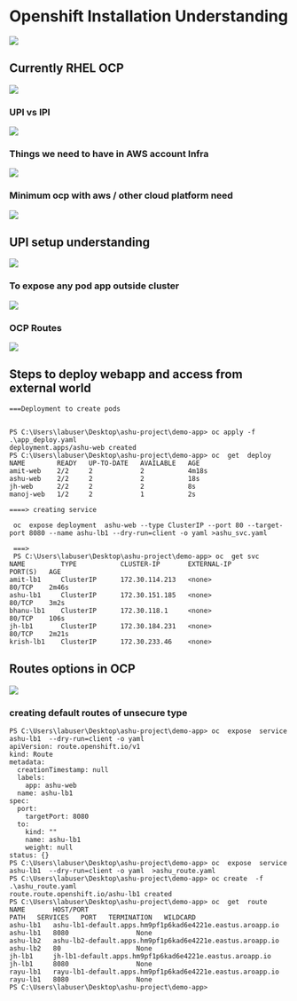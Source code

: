 # Openshift Installation Understanding 

<img src="inst1.png">

## Currently RHEL OCP 

<img src="inst2.png">

### UPI vs IPI 

<img src="inst3.png">

### Things we need to have in AWS account Infra 

<img src="inst4.png">

### Minimum ocp with aws / other cloud platform need 


<img src="inst5.png">

## UPI setup understanding 

<img src="inst6.png">

### To expose any pod app outside cluster 

<img src="net1.png">

### OCP Routes 

<img src="net2.png">

## Steps to deploy webapp and access from external world 

```
===Deployment to create pods 


PS C:\Users\labuser\Desktop\ashu-project\demo-app> oc apply -f .\app_deploy.yaml
deployment.apps/ashu-web created
PS C:\Users\labuser\Desktop\ashu-project\demo-app> oc  get  deploy
NAME        READY   UP-TO-DATE   AVAILABLE   AGE
amit-web    2/2     2            2           4m18s
ashu-web    2/2     2            2           18s
jh-web      2/2     2            2           8s
manoj-web   1/2     2            1           2s

====> creating service 

 oc  expose deployment  ashu-web --type ClusterIP --port 80 --target-port 8080 --name ashu-lb1 --dry-run=client -o yaml >ashu_svc.yaml 

 ===>
 PS C:\Users\labuser\Desktop\ashu-project\demo-app> oc  get svc
NAME         TYPE           CLUSTER-IP       EXTERNAL-IP                            PORT(S)   AGE
amit-lb1     ClusterIP      172.30.114.213   <none>                                 80/TCP    2m46s
ashu-lb1     ClusterIP      172.30.151.185   <none>                                 80/TCP    3m2s
bhanu-lb1    ClusterIP      172.30.118.1     <none>                                 80/TCP    106s
jh-lb1       ClusterIP      172.30.184.231   <none>                                 80/TCP    2m21s
krish-lb1    ClusterIP      172.30.233.46    <none>     

```

## Routes options in OCP 

<img src="net3.png">

### creating default routes of unsecure type 

```
PS C:\Users\labuser\Desktop\ashu-project\demo-app> oc  expose  service  ashu-lb1  --dry-run=client -o yaml
apiVersion: route.openshift.io/v1
kind: Route
metadata:
  creationTimestamp: null        
  labels:
    app: ashu-web
  name: ashu-lb1
spec:
  port:
    targetPort: 8080
  to:
    kind: ""
    name: ashu-lb1
    weight: null
status: {}
PS C:\Users\labuser\Desktop\ashu-project\demo-app> oc  expose  service  ashu-lb1  --dry-run=client -o yaml  >ashu_route.yaml
PS C:\Users\labuser\Desktop\ashu-project\demo-app> oc create  -f .\ashu_route.yaml
route.route.openshift.io/ashu-lb1 created
PS C:\Users\labuser\Desktop\ashu-project\demo-app> oc  get  route
NAME       HOST/PORT                                                   PATH   SERVICES   PORT   TERMINATION   WILDCARD
ashu-lb1   ashu-lb1-default.apps.hm9pf1p6kad6e4221e.eastus.aroapp.io          ashu-lb1   8080                 None    
ashu-lb2   ashu-lb2-default.apps.hm9pf1p6kad6e4221e.eastus.aroapp.io          ashu-lb2   80                   None    
jh-lb1     jh-lb1-default.apps.hm9pf1p6kad6e4221e.eastus.aroapp.io            jh-lb1     8080                 None    
rayu-lb1   rayu-lb1-default.apps.hm9pf1p6kad6e4221e.eastus.aroapp.io          rayu-lb1   8080                 None    
PS C:\Users\labuser\Desktop\ashu-project\demo-app> 


```
